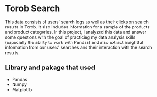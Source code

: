 # Torob Search

This data consists of users' search logs as well as their clicks on search results in Torob. It also includes information for a sample of the products and product categories. In this project, i analyzed this data and answer some questions with the goal of practicing my data analysis skills (especially the ability to work with Pandas) and also extract insightful information from our users' searches and their interaction with the search results.

## Library and pakage that used

* Pandas
* Numpy
* Matplotlib